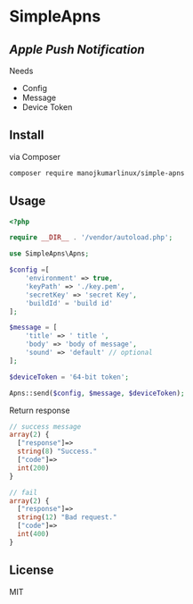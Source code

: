 # SimpleApns 

## _Apple Push Notification_

Needs
- Config
- Message
- Device Token

## Install

via Composer

``` bash
composer require manojkumarlinux/simple-apns
```

## Usage

```php
<?php 

require __DIR__ . '/vendor/autoload.php';

use SimpleApns\Apns;

$config =[
    'environment' => true,
    'keyPath' => './key.pem',
    'secretKey' => 'secret Key',
    'buildId' = 'build id'
];

$message = [
    'title' => ' title ',
    'body' => 'body of message',
    'sound' => 'default' // optional
];

$deviceToken = '64-bit token';

Apns::send($config, $message, $deviceToken);

```

Return response
```php
// success message 
array(2) {
  ["response"]=>
  string(8) "Success."
  ["code"]=>
  int(200)
}

// fail
array(2) {
  ["response"]=>
  string(12) "Bad request."
  ["code"]=>
  int(400)
}
```
## License
MIT
